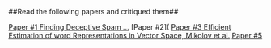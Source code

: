 ##Read the following papers and critiqued them##

[Paper #1 Finding Deceptive Spam ...](http://aclweb.org/anthology/P/P11/P11-1032.pdf)
[Paper #2](
[Paper #3 Efficient Estimation of word Representations in Vector Space, Mikolov et al.](https://arxiv.org/pdf/1301.3781.pdf)
[Paper #5](http://aclweb.org/anthology/D/D15/D15-1264.pdf)
